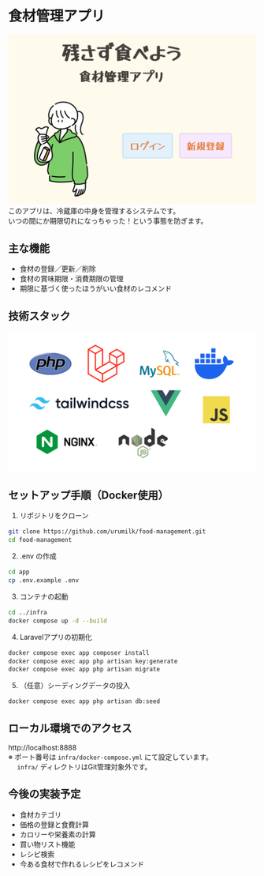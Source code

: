 # 食材管理アプリ
![TOPイメージ](./public/images/TOP.png)
このアプリは、冷蔵庫の中身を管理するシステムです。  
いつの間にか期限切れになっちゃった！という事態を防ぎます。

## 主な機能

- 食材の登録／更新／削除
- 食材の賞味期限・消費期限の管理
- 期限に基づく使ったほうがいい食材のレコメンド

## 技術スタック

![技術スタック](./public/images/Technology.png)

## セットアップ手順（Docker使用）

1. リポジトリをクローン

```bash
git clone https://github.com/urumilk/food-management.git
cd food-management
```

2. .env の作成

```bash
cd app
cp .env.example .env
```

3. コンテナの起動

```bash
cd ../infra
docker compose up -d --build
```

4. Laravelアプリの初期化

```bash
docker compose exec app composer install
docker compose exec app php artisan key:generate
docker compose exec app php artisan migrate
```

5. （任意）シーディングデータの投入

```bash
docker compose exec app php artisan db:seed
```
## ローカル環境でのアクセス
http://localhost:8888   
※ ポート番号は `infra/docker-compose.yml` にて設定しています。  
　 `infra/` ディレクトリはGit管理対象外です。 

## 今後の実装予定
- 食材カテゴリ
- 価格の登録と食費計算
- カロリーや栄養素の計算
- 買い物リスト機能
- レシピ検索
- 今ある食材で作れるレシピをレコメンド





